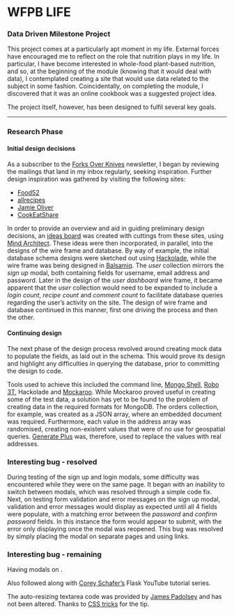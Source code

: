 # WFPB LIFE

### Data Driven Milestone Project

This project comes at a particularly apt moment in my life.  External forces have encouraged me to reflect on the role that nutrition plays in my life.  In particular, I have become interested in whole-food plant-based nutrition, and so, at the beginning of the module (knowing that it would deal with data), I contemplated creating a site that would use data related to the subject in some fashion.  Coincidentally, on completing the module, I discovered that it was an online cookbook was a suggested project idea.

The project itself, however, has been designed to fulfil several key goals.

***

### Research Phase

#### Initial design decisions

As a subscriber to the [Forks Over Knives](https://www.forksoverknives.com) newsletter, I began by reviewing the mailings that land in my inbox regularly, seeking inspiration.  Further design inspiration was gathered by visiting the following sites:

* [Food52](https://food52.com/recipes/)
* [allrecipes](https://www.allrecipes.com/)
* [Jamie Oliver](https://www.jamieoliver.com)
* [CookEatShare](https://cookeatshare.com/)

In order to provide an overview and aid in guiding preliminary design decisions, an [ideas board](https://res.cloudinary.com/bogtrotter72/image/upload/v1588316744/Milestone%203/Preliminary_Design_Ideas/Ideas_Board_qxxp5g.pdf) was created with cuttings from these sites, using [Mind Architect](https://www.ambiera.com/mindarchitect/).  These ideas were then incorporated, in parallel, into the designs of the wire frame and database.  By way of example, the initial database schema designs were sketched out using [Hackolade](https://hackolade.com), while the wire frame was being designed in [Balsamiq](https://balsamiq.com).  The _user_ collection mirrors the _sign up_ modal, both containing fields for username, email address and password.  Later in the design of the _user dashboard_ wire frame, it became apparent that the _user_ collection would need to be expanded to include a _login count_, _recipe count_ and _comment count_ to facilitate database queries regarding the user’s activity on the site.  The design of wire frame and database continued in this manner, first one driving the process and then the other.

#### Continuing design

The next phase of the design process revolved around creating mock data to populate the fields, as laid out in the schema.  This would prove its design and highlight any difficulties in querying the database, prior to committing the design to code.

Tools used to achieve this included the command line, [Mongo Shell](https://docs.mongodb.com/manual/mongo/), [Robo 3T](https://robomongo.org/), Hackolade and [Mockaroo](https://www.mockaroo.com). While Mockaroo proved useful in creating some of the test data, a solution has yet to be found to the problem of creating data in the required formats for MongoDB.  The orders collection, for example, was created as a JSON array, where an embedded document was required.  Furthermore, each value in the address array was randomised, creating non-existent values that were of no use for geospatial queries.  [Generate Plus](https://generate.plus/en/address) was, therefore, used to replace the values with real addresses.






### Interesting bug - resolved
During testing of the sign up and login modals, some difficulty was encountered while they were on the same page. It began with an inability to switch between modals, which was resolved through a simple code fix. Next, on testing form validation and error messages on the sign up modal, validation and error messages would display as expected until all 4 fields were populate, with a matching error between the _password_ and _confirm password_ fields. In this instance the form would appear to submit, with the error only displaying once the modal was reopened. This bug was resolved by simply placing the modal on separate pages and using links.

### Interesting bug - remaining
Having modals on .








Also followed along with [Corey Schafer’s](https://www.youtube.com/user/schafer5/) Flask YouTube tutorial series.

The auto-resizing textarea code was provided by [James Padolsey](https://j11y.io/demos/plugins/jQuery/autoresize.jquery.js) and has not been altered. Thanks to [CSS tricks](https://css-tricks.com/textarea-tricks/) for the tip.